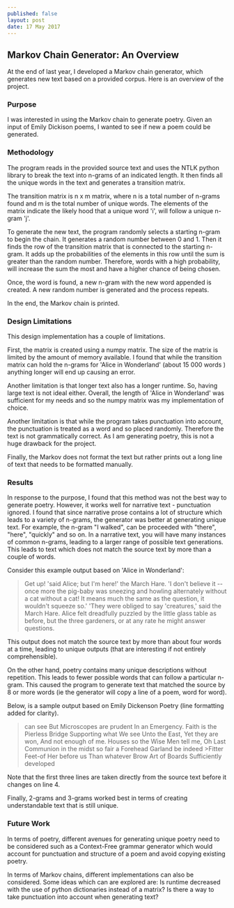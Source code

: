 ```yaml
---
published: false
layout: post
date: 17 May 2017
---
```

## Markov Chain Generator: An Overview

At the end of last year, I developed a Markov chain generator, which generates new text based on a provided corpus. Here is an overview of the project. 

### Purpose 
I was interested in using the Markov chain to generate poetry. Given an input of Emily Dickison poems, I wanted to see if new a poem could be generated. 

### Methodology
The program reads in the provided source text and uses the NTLK python library to break the text into n-grams of an indicated length. It then finds all the unique words in the text and generates a transition matrix. 

The transition matrix is n x m matrix, where n is a total number of n-grams found and m is the total number of unique words. The elements of the matrix indicate the likely hood that a unique word 'i',  will follow a unique n-gram 'j'. 

To generate the new text, the program randomly selects a starting n-gram to begin the chain. It generates a random number between 0 and 1. Then it finds the row of the transition matrix that is connected to the starting n-gram. It adds up the probabilities of the elements in this row until the sum is greater than the random number.  Therefore, words with a high probability, will increase the sum the most and have a higher chance of being chosen. 

Once, the word is found, a new n-gram with the new word appended is created. A new random number is generated and the process repeats. 

In the end, the Markov chain is printed. 

### Design Limitations
This design implementation has a couple of limitations. 

First, the matrix is created using a numpy matrix. The size of the matrix is limited by the amount of memory available. I found that while the transition matrix can hold the n-grams for 'Alice in Wonderland' (about 15 000 words ) anything longer will end up causing an error. 

Another limitation is that longer text also has a longer runtime. So, having large text is not ideal either. Overall, the length of 'Alice in Wonderland' was sufficient for my needs and so the numpy matrix was my implementation of choice. 

Another limitation is that while the program takes punctuation into account, the punctuation is treated as a word and so placed randomly. Therefore the text is not grammatically correct. As I am generating poetry, this is not a huge drawback for the project. 

Finally, the Markov does not format the text but rather prints out a long line of text that needs to be formatted manually. 

### Results
In response to the purpose, I found that this method was not the best way to generate poetry. However, it works well for narrative text  - punctuation ignored. I found that since narrative prose contains a lot of structure which leads to a variety of n-grams, the generator was better at generating unique text. For example, the n-gram "I walked", can be proceeded with "there", "here", "quickly" and so on. In a narrative text, you will have many instances of common n-grams, leading to a larger range of possible text generations. This leads to text which does not match the source text by more than a couple of words. 

Consider this example output based on 'Alice in Wonderland':

>Get up! 'said Alice; but I'm here!' the March Hare. 'I don't believe it -- once more the pig-baby was
>sneezing and howling alternately without a cat without a cat! It means much the same as the question, it
>wouldn't squeeze so.' 'They were obliged to say 'creatures,' said the March Hare. Alice felt dreadfully
>puzzled by the little glass table as before, but the three gardeners, or at any rate he might answer
>questions. 


This output does not match the source text by more than about four words at a time, leading to unique outputs (that are interesting if not entirely comprehensible). 

On the other hand, poetry contains many unique descriptions without repetition. This leads to fewer possible words that can follow a particular n-gram. This caused the program to generate text that matched the source by 8 or more words (ie the generator will copy a line of a poem, word for word). 

Below, is a sample output based on Emily Dickenson Poetry (line formatting added for clarity).  
> can see But Microscopes are prudent
>In an Emergency.
>Faith is the Pierless Bridge Supporting what We see Unto the East,  Yet they are won, 
>And not enough of me. 
>Houses so the Wise Men tell me, Oh Last Communion in the midst  so fair a Forehead Garland be indeed >Fitter Feet-of Her before us 
>Than whatever Brow Art of Boards Sufficiently developed

Note that the first three lines are taken directly from the source text before it changes on line 4.

Finally, 2-grams and 3-grams worked best in terms of creating understandable text that is still unique. 

### Future Work
In terms of poetry, different avenues for generating unique poetry need to be considered such as a Context-Free grammar generator which would account for punctuation and structure of a poem and avoid copying existing poetry. 

In terms of Markov chains, different implementations can also be considered.  Some ideas which can are explored are: Is runtime decreased with the use of python dictionaries instead of a matrix? Is there a way to take punctuation into account when generating text?